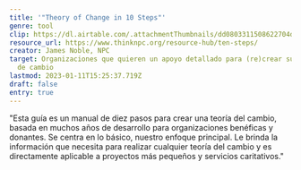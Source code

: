 ```yaml
---
title: '"Theory of Change in 10 Steps"'
genre: tool
clip: https://dl.airtable.com/.attachmentThumbnails/dd0803311508622704d1062f4e1cc464/bed530c0
resource_url: https://www.thinknpc.org/resource-hub/ten-steps/
creator: James Noble, NPC
target: Organizaciones que quieren un apoyo detallado para (re)crear su teoría
  de cambio
lastmod: 2023-01-11T15:25:37.719Z
draft: false
entry: true
---
```

"Esta guía es un manual de diez pasos para crear una teoría del cambio, basada en muchos años de desarrollo para organizaciones benéficas y donantes. Se centra en lo básico, nuestro enfoque principal. Le brinda la información que necesita para realizar cualquier teoría del cambio y es directamente aplicable a proyectos más pequeños y servicios caritativos."